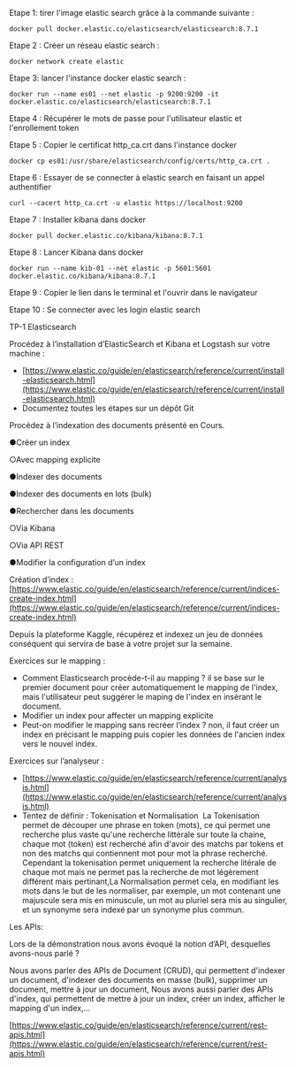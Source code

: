 Etape 1: tirer l'image elastic search grâce à la commande suivante :

```
docker pull docker.elastic.co/elasticsearch/elasticsearch:8.7.1
```

Etape 2 : Créer un réseau elastic search :

```
docker network create elastic
```

Etape 3: lancer l'instance docker elastic search :

```
docker run --name es01 --net elastic -p 9200:9200 -it docker.elastic.co/elasticsearch/elasticsearch:8.7.1
```

Etape 4 : Récupérer le mots de passe pour l'utilisateur elastic et l'enrollement token

Etape 5 : Copier le certificat http_ca.crt dans l'instance docker

```
docker cp es01:/usr/share/elasticsearch/config/certs/http_ca.crt .
```

Etape 6 : Essayer de se connecter à elastic search en faisant un appel authentifier

```
curl --cacert http_ca.crt -u elastic https://localhost:9200
```

Etape 7 : Installer kibana dans docker

```
docker pull docker.elastic.co/kibana/kibana:8.7.1
```

Etape 8 : Lancer Kibana dans docker

```
docker run --name kib-01 --net elastic -p 5601:5601 docker.elastic.co/kibana/kibana:8.7.1
```

Etape 9 : Copier le lien dans le terminal et l'ouvrir dans le navigateur

Etape 10 : Se connecter avec les login elastic search

TP-1 Elasticsearch

Procédez à l’installation d’ElasticSearch et Kibana et Logstash sur votre machine :

- [https://www.elastic.co/guide/en/elasticsearch/reference/current/install-elasticsearch.html](https://www.elastic.co/guide/en/elasticsearch/reference/current/install-elasticsearch.html)
- Documentez toutes les étapes sur un dépôt Git

Procédez à l’indexation des documents présenté en Cours.

●Créer un index

○Avec mapping explicite

●Indexer des documents

●Indexer des documents en lots (bulk)

●Rechercher dans les documents

○Via Kibana

○Via API REST

●Modifier la configuration d’un index

Création d’index : [https://www.elastic.co/guide/en/elasticsearch/reference/current/indices-create-index.html](https://www.elastic.co/guide/en/elasticsearch/reference/current/indices-create-index.html)

Depuis la plateforme Kaggle, récupérez et indexez un jeu de données conséquent qui servira de base à votre projet sur la semaine.

Exercices sur le mapping :

- Comment Elasticsearch procède-t-il au mapping ?
  il se base sur le premier document pour créer automatiquement le mapping de l'index, mais l'utilisateur peut suggérer le maping de l'index en insérant le document.
- Modifier un index pour affecter un mapping explicite
- Peut-on modifier le mapping sans recréer l’index ?
  non, il faut créer un index en précisant le mapping puis copier les données de l'ancien index vers le nouvel index.

Exercices sur l’analyseur :

- [https://www.elastic.co/guide/en/elasticsearch/reference/current/analysis.html](https://www.elastic.co/guide/en/elasticsearch/reference/current/analysis.html)
- Tentez de définir : Tokenisation et Normalisation 
  La Tokenisation permet de découper une phrase en token (mots), ce qui permet une recherche plus vaste qu'une recherche littérale sur toute la chaine, chaque mot (token) est recherché afin d'avoir des matchs par tokens et non des matchs qui contiennent mot pour mot la phrase recherché.
  Cependant la tokenisation permet uniquement la recherche litérale de chaque mot mais ne permet pas la recherche de mot légèrement différent mais pertinant,La Normalisation permet cela, en modifiant les mots dans le but de les normaliser, par exemple, un mot contenant une majuscule sera mis en minuscule, un mot au pluriel sera mis au singulier, et un synonyme sera indexé par un synonyme plus commun.

Les APIs:

Lors de la démonstration nous avons évoqué la notion d’API, desquelles avons-nous parlé ?

Nous avons parler des APIs de Document (CRUD), qui permettent d'indexer un document, d'indexer des documents en masse (bulk), supprimer un document, mettre à jour un document,
Nous avons aussi parler des APIs d'index, qui permettent de mettre à jour un index, créer un index, afficher le mapping d'un index,...

[https://www.elastic.co/guide/en/elasticsearch/reference/current/rest-apis.html](https://www.elastic.co/guide/en/elasticsearch/reference/current/rest-apis.html)
